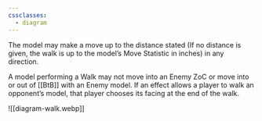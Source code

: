 ```yaml
---
cssclasses:
  - diagram
---
```

The model may make a move up to the distance stated (If no distance is given, the walk is up to the model’s Move Statistic in inches) in any direction.

A model performing a Walk may not move into an Enemy ZoC or move into or out of [[BtB]] with an Enemy model. If an effect allows a player to walk an opponent’s model, that player chooses its facing at the end of the walk.

![[diagram-walk.webp]]